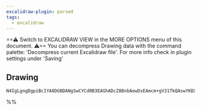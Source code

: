 ```yaml
---
excalidraw-plugin: parsed
tags:
  - excalidraw
---
```

==⚠  Switch to EXCALIDRAW VIEW in the MORE OPTIONS menu of this document. ⚠== You can decompress Drawing data with the command palette: 'Decompress current Excalidraw file'. For more info check in plugin settings under 'Saving'


## Drawing
```compressed-json
N4IgLgngDgpiBcIYA8DGBDANgSwCYCd0B3EAGhADcZ8BnbAewDsEAmcm+gV31TkQAswYKDXgB6MQHNsYfpwBGAOlT0AtmIBeNCtlQbs6RmPry6uA4wC0KDDgLFLUTJ2lH8MTDHQ0YNMWHRJMRZFAA5FAGYyJE9VGEYwGgQAbQBdcnQoKABlALA+UFkYOIQQXHR8AGtoyXw8bOwNPkZOTExyHRgiACF0VErarkZcAGF6THp8UoBiADN5hZAAXyWgA
```
%%